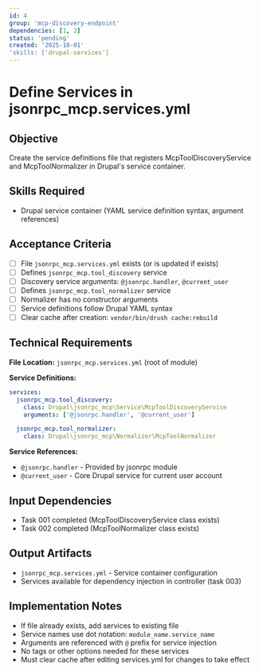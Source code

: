 ```yaml
---
id: 4
group: 'mcp-discovery-endpoint'
dependencies: [1, 2]
status: 'pending'
created: '2025-10-01'
'skills: ['drupal-services']
---
```


# Define Services in jsonrpc_mcp.services.yml

## Objective

Create the service definitions file that registers McpToolDiscoveryService and McpToolNormalizer in Drupal's service container.

## Skills Required

- Drupal service container (YAML service definition syntax, argument references)

## Acceptance Criteria

- [ ] File `jsonrpc_mcp.services.yml` exists (or is updated if exists)
- [ ] Defines `jsonrpc_mcp.tool_discovery` service
- [ ] Discovery service arguments: `@jsonrpc.handler`, `@current_user`
- [ ] Defines `jsonrpc_mcp.tool_normalizer` service
- [ ] Normalizer has no constructor arguments
- [ ] Service definitions follow Drupal YAML syntax
- [ ] Clear cache after creation: `vendor/bin/drush cache:rebuild`

## Technical Requirements

**File Location:** `jsonrpc_mcp.services.yml` (root of module)

**Service Definitions:**

```yaml
services:
  jsonrpc_mcp.tool_discovery:
    class: Drupal\jsonrpc_mcp\Service\McpToolDiscoveryService
    arguments: ['@jsonrpc.handler', '@current_user']

  jsonrpc_mcp.tool_normalizer:
    class: Drupal\jsonrpc_mcp\Normalizer\McpToolNormalizer
```

**Service References:**

- `@jsonrpc.handler` - Provided by jsonrpc module
- `@current_user` - Core Drupal service for current user account

## Input Dependencies

- Task 001 completed (McpToolDiscoveryService class exists)
- Task 002 completed (McpToolNormalizer class exists)

## Output Artifacts

- `jsonrpc_mcp.services.yml` - Service container configuration
- Services available for dependency injection in controller (task 003)

## Implementation Notes

- If file already exists, add services to existing file
- Service names use dot notation: `module_name.service_name`
- Arguments are referenced with `@` prefix for service injection
- No tags or other options needed for these services
- Must clear cache after editing services.yml for changes to take effect

